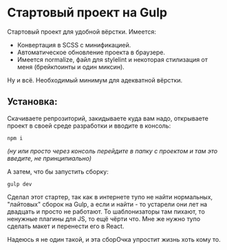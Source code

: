 # Стартовый проект на Gulp

Стартовый проект для удобной вёрстки. Имеется:

- Конвертация в SCSS с минификацией.
- Автоматическое обновление проекта в браузере.
- Имеется normalize, файл для stylelint и некоторая стилизация от меня (брейкпоинты и один миксин).

Ну и всё. Необходимый минимум для адекватной вёрстки. 

## Установка:

Скачиваете репрозиторий, закидываете куда вам надо, открываете проект в своей среде разработки и вводите в консоль:
```
npm i
```
_(ну или просто через консоль перейдите в папку с проектом и там это введите, не принципиально)_

А затем, что бы запустить сборку:
```
gulp dev
```

Сделал этот стартер, так как в интернете тупо не найти нормальных, "лайтовых" сборок на Gulp, а если и найти - то устарели они лет на двадцать и просто не работают. То шаблонизаторы там пихают, то ненужные плагины для JS, то ещё чёрти что. Мне же нужно тупо сделать макет и перенести его в React.

Надеюсь я не один такой, и эта сборОчка упростит жизнь хоть кому то.
